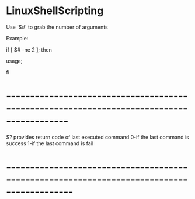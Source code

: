 # LinuxShellScripting

Use '$#' to grab the number of arguments

Example:

if [ $# -ne 2 ]; then

   usage;
   
fi
# -----------------------------------------------------------------------------------------
$? provides return code of last executed command
0-if the last command is success
1-if the last command is fail
# ------------------------------------------------------------------------------------------
